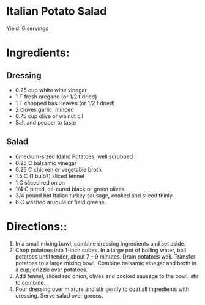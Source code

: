 Italian Potato Salad
==== 

Yield: 6 servings

# Ingredients:

## Dressing

- 0.25 cup white wine vinegar
- 1 T fresh oregano  (or 1/2 t dried)
- 1 T chopped basil leaves (or 1/2 t dried)
- 2 cloves garlic, minced
- 0.75 cup olive or walnut oil
- Salt and pepper to taste

## Salad

- 6medium-sized Idaho Potatoes, well scrubbed
- 0.25 C balsamic vinegar
- 0.25 C chicken or vegetable broth
- 1.5 C (1 bulb?) sliced fennel
- 1 C sliced red onion
- 1/4 C pitted, oil-cured black or green olives
- 3/4 pound hot Italian turkey sausage, cooked and sliced thinly
- 6 C washed arugula or field greens 




# Directions::

   1. In a small mixing bowl, combine dressing ingredients and set aside.
   2. Chop potatoes into 1-inch cubes. In a large pot of boiling water, boil potatoes until tender, about 7 - 9 minutes. Drain potatoes well. Transfer potatoes to a large mixing bowl. Combine balsamic vinegar and broth in a cup; drizzle over potatoes.
   3. Add fennel, sliced red onion, olives and cooked sausage to the bowl; stir to combine.
   4. Pour dressing over mixture and stir gently to coat all ingredients with dressing. Serve salad over greens. 
